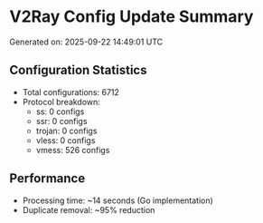 # V2Ray Config Update Summary
Generated on: 2025-09-22 14:49:01 UTC

## Configuration Statistics
- Total configurations: 6712
- Protocol breakdown:
  - ss: 0 configs
  - ssr: 0 configs
  - trojan: 0 configs
  - vless: 0 configs
  - vmess: 526 configs

## Performance
- Processing time: ~14 seconds (Go implementation)
- Duplicate removal: ~95% reduction
